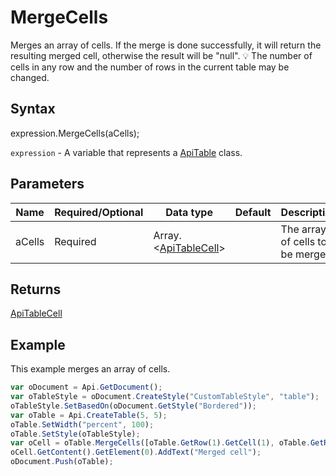 # MergeCells

Merges an array of cells. If the merge is done successfully, it will return the resulting merged cell, otherwise the result will be "null".
💡 The number of cells in any row and the number of rows in the current table may be changed.

## Syntax

expression.MergeCells(aCells);

`expression` - A variable that represents a [ApiTable](../ApiTable.md) class.

## Parameters

| **Name** | **Required/Optional** | **Data type** | **Default** | **Description** |
| ------------- | ------------- | ------------- | ------------- | ------------- |
| aCells | Required | Array.\<[ApiTableCell](../../ApiTableCell/ApiTableCell.md)> |  | The array of cells to be merged. |

## Returns

[ApiTableCell](../../ApiTableCell/ApiTableCell.md)

## Example

This example merges an array of cells.

```javascript
var oDocument = Api.GetDocument();
var oTableStyle = oDocument.CreateStyle("CustomTableStyle", "table");
oTableStyle.SetBasedOn(oDocument.GetStyle("Bordered"));
var oTable = Api.CreateTable(5, 5);
oTable.SetWidth("percent", 100);
oTable.SetStyle(oTableStyle);
var oCell = oTable.MergeCells([oTable.GetRow(1).GetCell(1), oTable.GetRow(1).GetCell(2), oTable.GetRow(2).GetCell(1), oTable.GetRow(2).GetCell(2)]);
oCell.GetContent().GetElement(0).AddText("Merged cell");
oDocument.Push(oTable);
```
